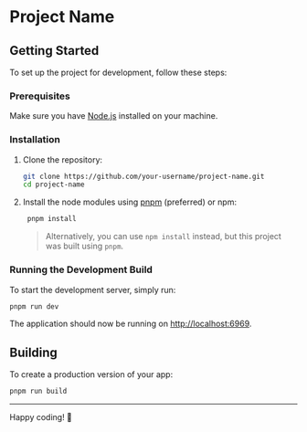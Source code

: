 # Project Name

## Getting Started

To set up the project for development, follow these steps:

### Prerequisites

Make sure you have [Node.js](https://nodejs.org/) installed on your machine.

### Installation

1. Clone the repository:

   ```sh
   git clone https://github.com/your-username/project-name.git
   cd project-name
   ```
2. Install the node modules using [pnpm](https://pnpm.io/installation "installation guide") (preferred) or npm:

   ```sh
    pnpm install
   ```

   > Alternatively, you can use `npm install` instead, but this project was built using `pnpm`.
   >

### Running the Development Build

To start the development server, simply run:

```sh
pnpm run dev
```

The application should now be running on [http://localhost:6969](http://localhost:6969/).

## Building

To create a production version of your app:

```bash
pnpm run build
```

---

Happy coding! 🌟
